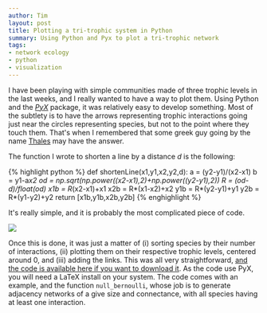 ```yaml
---
author: Tim
layout: post
title: Plotting a tri-trophic system in Python
summary: Using Python and Pyx to plot a tri-trophic network
tags:
- network ecology
- python
- visualization
---
```


I have been playing with simple communities made of three trophic levels in the last weeks, and I really wanted to have a way to plot them. Using Python and the _[PyX](http://pyx.sourceforge.net/)_ package, it was relatively easy to develop something. Most of the subtlety is to have the arrows representing trophic interactions going just near the circles representing species, but not to the point where they touch them. That's when I remembered that some greek guy going by the name [Thales](http://en.wikipedia.org/wiki/Thales'_theorem) may have the answer.

The function I wrote to shorten a line by a distance _d_ is the following:

{% highlight python %}
def shortenLine(x1,y1,x2,y2,d):
	a = (y2-y1)/(x2-x1)
	b = y1-a*x2
	od = np.sqrt(np.power((x2-x1),2)+np.power((y2-y1),2))
	R = (od-d)/float(od)
	x1b = R*(x2-x1)+x1
	x2b = R*(x1-x2)+x2
	y1b = R*(y2-y1)+y1
	y2b = R*(y1-y2)+y2
	return [x1b,y1b,x2b,y2b]
{% enghighlight %}

It's really simple, and it is probably the most complicated piece of code.

![](http://www.timotheepoisot.fr/wp-content/uploads/2011/11/tritrophic.png)

Once this is done, it was just a matter of (i) sorting species by their number of interactions, (ii) plotting them on their respective trophic levels, centered around 0, and (iii) adding the links. This was all very straightforward, [and the code is available here if you want to download it](https://gist.github.com/1389916). As the code use PyX, you will need a LaTeX install on your system. The code comes with an example, and the function `null_bernoulli`, whose job is to generate adjacency networks of a give size and connectance, with all species having at least one interaction.

